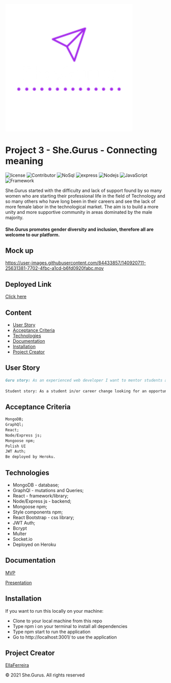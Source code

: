 ![Title](./public/img/white.logo.svg) 
# Project 3 - She.Gurus - Connecting meaning

![license](https://img.shields.io/github/license/EllaFerreira/She_Gurus)
![Contributor](https://img.shields.io/badge/Contributors-1-purple.svg)
![NoSql](https://img.shields.io/badge/npm-NoSql-red.svg)
![express](https://img.shields.io/badge/npm-expressJs-red.svg)
![Nodejs](https://img.shields.io/badge/AppWith-NodeJS-red.svg)
![JavaScript](https://img.shields.io/badge/AppWith-ExpressJS-green.svg)
![Framework](https://img.shields.io/badge/Framework-Bootstrap-purple.svg)

She.Gurus started with the difficulty and lack of support found by so many women who are starting their professional life in the field of Technology and so many others who have long been in their careers and see the lack of more female labor in the technological market.
The aim is to build a more unity and more supportive community in areas dominated by the male majority.

#### She.Gurus promotes gender diversity and inclusion, therefore all are welcome to our platform.

## Mock up

https://user-images.githubusercontent.com/84433857/140920711-25631381-7702-4fbc-a1cd-b6fd0920fabc.mov


## Deployed Link

[Click here]()

## Content

- [User Story](#user-story)
- [Acceptance Criteria](#acceptance-criteria)
- [Technologies](#technologies)
- [Documentation](#documentation)
- [Installation](#installation)
- [Project Creator](#project-creator)

## User Story

```md
Guru story: As an experienced web developer I want to mentor students at the beginning of their careers, be it with summaries, a language, projects or interviews, connecting me with new faces and thus updating myself in practice.

Student story: As a student in/or career change looking for an opportunity to be mentored by another woman with whom I can connect professionally and support together.
```

## Acceptance Criteria

```md
MongoDB;
GraphQl;
React;
Node/Express js;
Mongoose npm;
Polish UI
JWT Auth;
Be deployed by Heroku.
```

## Technologies

- MongoDB - database;
- GraphQl - mutations and Queries;
- React - framework/library;
- Node/Express js - backend;
- Mongoose npm;
- Style components npm;
- React Bootstrap - css library;
- JWT Auth;
- Bcrypt
- Multer
- Socket.io
- Deployed on Heroku

## Documentation

[MVP](https://docs.google.com/document/d/1lQffmTgMzWKpQ5IrLtKPaSo3AmkE1935k2FWCna9J78/edit?usp=sharing)

[Presentation](https://drive.google.com/file/d/14WqlfD89Uc1whX98GehZGKeDfvFcwk0r/view?usp=sharing)

## Installation

If you want to run this locally on your machine:

- Clone to your local machine from this repo
- Type npm i on your terminal to install all dependencies
- Type npm start to run the application
- Go to http://localhost:3001/ to use the application

## Project Creator

[EllaFerreira](https://github.com/EllaFerreira)

© 2021 She.Gurus. All rights reserved
